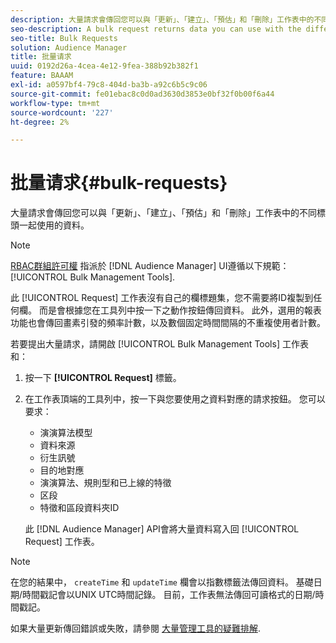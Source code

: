 ```yaml
---
description: 大量請求會傳回您可以與「更新」、「建立」、「預估」和「刪除」工作表中的不同標頭一起使用的資料。
seo-description: A bulk request returns data you can use with the different headers in the Update, Create, Estimate, and Delete worksheets.
seo-title: Bulk Requests
solution: Audience Manager
title: 批量请求
uuid: 0192d26a-4cea-4e12-9fea-388b92b382f1
feature: BAAAM
exl-id: a0597bf4-79c8-404d-ba3b-a92c6b5c9c06
source-git-commit: fe01ebac8c0d0ad3630d3853e0bf32f0b00f6a44
workflow-type: tm+mt
source-wordcount: '227'
ht-degree: 2%

---
```


# 批量请求{#bulk-requests}

大量請求會傳回您可以與「更新」、「建立」、「預估」和「刪除」工作表中的不同標頭一起使用的資料。

<!-- 

t_bulk_requests.xml

 -->

>[!NOTE]
>
>[RBAC群組許可權](../../features/administration/administration-overview.md) 指派於 [!DNL Audience Manager] UI遵循以下規範： [!UICONTROL Bulk Management Tools].

此 [!UICONTROL Request] 工作表沒有自己的欄標題集，您不需要將ID複製到任何欄。 而是會根據您在工具列中按一下之動作按鈕傳回資料。 此外，選用的報表功能也會傳回畫素引發的頻率計數，以及數個固定時間間隔的不重複使用者計數。

若要提出大量請求，請開啟 [!UICONTROL Bulk Management Tools] 工作表和：

1. 按一下 **[!UICONTROL Request]** 標籤。
2. 在工作表頂端的工具列中，按一下與您要使用之資料對應的請求按鈕。 您可以要求：

   * 演演算法模型
   * 資料來源
   * 衍生訊號
   * 目的地對應
   * 演演算法、規則型和已上線的特徵
   * 区段
   * 特徵和區段資料夾ID

   此 [!DNL Audience Manager] API會將大量資料寫入回 [!UICONTROL Request] 工作表。

>[!NOTE]
>
>在您的結果中， `createTime` 和 `updateTime` 欄會以指數標籤法傳回資料。 基礎日期/時間戳記會以UNIX UTC時間記錄。 目前，工作表無法傳回可讀格式的日期/時間戳記。

如果大量更新傳回錯誤或失敗，請參閱 [大量管理工具的疑難排解](../../reference/bulk-management-tools/bulk-troubleshooting.md).
